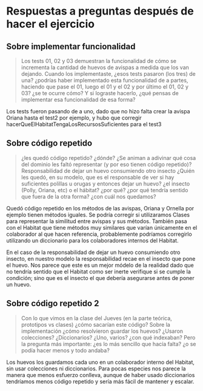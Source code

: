 # Respuestas a preguntas después de hacer el ejercicio

## Sobre implementar funcionalidad
> Los tests 01, 02 y 03 demuestran la funcionalidad de cómo se incrementa la cantidad de huevos de avispas a medida que los van dejando. Cuando los implementaste, ¿esos tests pasaron (los tres) de una? ¿podrías haber implementado esta funcionalidad de a partes, haciendo que pase el 01, luego el 01 y el 02 y por último el 01, 02 y 03? ¿se te ocurre cómo? Y si lograste hacerlo, ¿qué pensas de implementar esa funcionalidad de esa forma?

Los tests fueron pasando de a uno, dado que no hizo falta crear la avispa Oriana hasta el test2 por ejemplo, y hubo que corregir hacerQueElHabitatTengaLosRecursosSuficientes para el test3

## Sobre código repetido
> ¿les quedó código repetido? ¿dónde? ¿Se animan a adivinar qué cosa del dominio les faltó representar (y por eso tienen código repetido)? Responsabilidad de dejar un huevo consumiendo otro insecto ¿Quién les quedó, en su modelo, que es el responsable de ver si hay suficientes polillas u orugas y entonces dejar un huevo? ¿el insecto (Polly, Oriana, etc) o el hábitat? ¿por qué? ¿por qué tendría sentido que fuera de la otra forma? ¿con cuál nos quedamos?

Quedó código repetido en los métodos de las avispas, Oriana y Ornella por ejemplo tienen métodos iguales. Se podría corregir si utilizaramos Clases para representar la similitud entre avispas y sus métodos.
También pasa con el Habitat que tiene métodos muy similares que varían únicamente en el colaborador al que hacen referencia, probablemente podríamos corregirlo utilizando un diccionario para los colaboradores internos del Habitat.

En el caso de la responsabilidad de dejar un huevo consumiendo otro insecto, en nuestro modelo la responsabilidad recae en el insecto que pone el huevo. Nos parece que este es un mejor módelo de la realidad dado que no tendría sentido que el Habitat como ser inerte verifique si se cumple la condición; sino que es el insecto el que debería asegurarse antes de poner un huevo.

## Sobre código repetido 2
> Con lo que vimos en la clase del Jueves (en la parte teórica, prototipos vs clases) ¿cómo sacarían este código? Sobre la implementación ¿cómo resolvieron guardar los huevos? ¿Usaron colecciones? ¿Diccionarios? ¿Uno, varios? ¿con qué indexaban? Pero la pregunta más importante: ¿es lo más sencillo que hacía falta? ¿o se podía hacer menos y todo andaba?

Los huevos los guardamos cada uno en un colaborador interno del Habitat, sin usar colecciones ni diccionarios. Para pocas especies nos parece la manera que menos esfuerzo conlleva, aunque de haber usado diccionarios tendríamos menos código repetido y sería más fácil de mantener y escalar.
